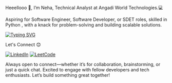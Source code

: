 Heeellooo 👋, I’m Neha, Technical Analyst at Angadi World Technologies.💻

Aspiring for Software Engineer, Software Developer, or SDET roles, skilled in Python , with a knack for problem-solving and building scalable solutions.

[![Typing SVG](https://readme-typing-svg.demolab.com?font=Fira+Code&pause=0&width=435&lines=Software+Engineer+%7C+DSA+%7C+AI;Python+%7C+REACT+%7C+JS+%7C+FLASK;Fast+Learner+%7C+Crisp+Coder)](https://git.io/typing-svg)


Let's Connect 😊


[![LinkedIn](https://img.shields.io/badge/LinkedIn-0A66C2?style=for-the-badge&logo=linkedin&logoColor=white&labelColor=blue)](https://www.linkedin.com/in/neha-konakalla-733072a5/)
[![LeetCode](https://img.shields.io/badge/LeetCode-FFA116?style=for-the-badge&logo=leetcode&logoColor=white&labelColor=orange)](https://leetcode.com/u/neha_konakalla/)

Always open to connect—whether it’s for collaboration, brainstorming, or just a quick chat. Excited to engage with fellow developers and tech enthusiasts. Let’s build something great together!

